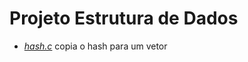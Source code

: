 # Projeto Estrutura de Dados
<ul>
  <li>
    <a href="https://github.com/menon23/E_Dados/blob/main/hash.c"><i>hash.c</i></a> copia o hash para um vetor
  </li>
</ul>
   
